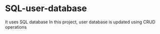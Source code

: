 # SQL-user-database
It uses SQL database
In this project, user database is updated using CRUD operations
